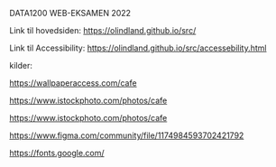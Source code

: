 DATA1200 WEB-EKSAMEN 2022

Link til hovedsiden: https://olindland.github.io/src/

Link til Accessibility: https://olindland.github.io/src/accessebility.html

kilder:

https://wallpaperaccess.com/cafe

https://www.istockphoto.com/photos/cafe

https://www.istockphoto.com/photos/cafe

https://www.figma.com/community/file/1174984593702421792

https://fonts.google.com/
				
        

